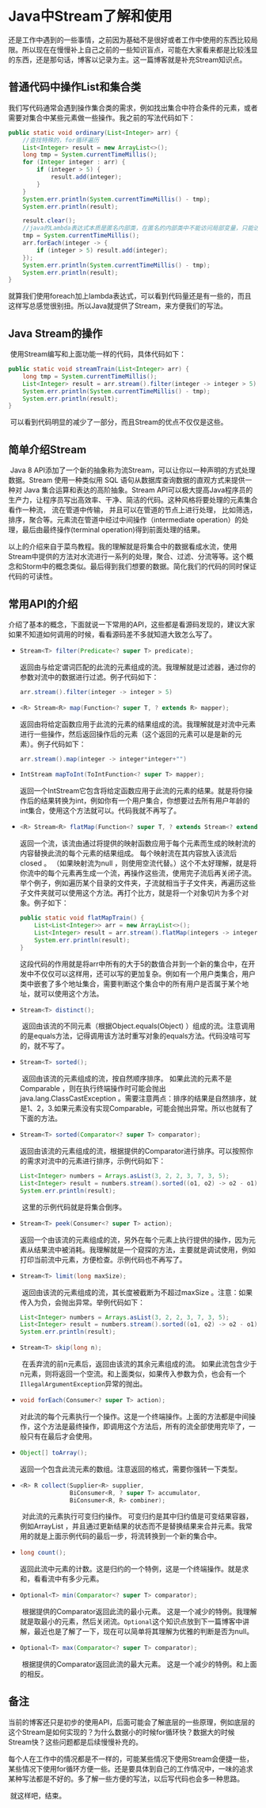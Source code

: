 # 	Java中Stream了解和使用

​	还是工作中遇到的一些事情，之前因为基础不是很好或者工作中使用的东西比较局限。所以现在在慢慢补上自己之前的一些知识盲点，可能在大家看来都是比较浅显的东西，还是那句话，博客以记录为主。这一篇博客就是补充Stream知识点。

## 普通代码中操作List和集合类

​	我们写代码通常会遇到操作集合类的需求，例如找出集合中符合条件的元素，或者需要对集合中某些元素做一些操作。我之前的写法代码如下：

```java
public static void ordinary(List<Integer> arr) {
    //查找特殊的，for循环遍历
    List<Integer> result = new ArrayList<>();
    long tmp = System.currentTimeMillis();
    for (Integer integer : arr) {
        if (integer > 5) {
            result.add(integer);
        }
    }
    System.err.println(System.currentTimeMillis() - tmp);
    System.err.println(result);

    result.clear();
    //java的Lambda表达式本质是匿名内部类，在匿名的内部类中不能访问局部变量，只能访问常量。
    tmp = System.currentTimeMillis();
    arr.forEach(integer -> {
        if (integer > 5) result.add(integer);
    });
    System.err.println(System.currentTimeMillis() - tmp);
    System.err.println(result);
}
```

​	就算我们使用foreach加上lambda表达式，可以看到代码量还是有一些的，而且这样写总感觉很别扭。所以Java就提供了Stream，来方便我们的写法。

## Java Stream的操作

​	使用Stream编写和上面功能一样的代码，具体代码如下：

```java
public static void streamTrain(List<Integer> arr) {
    long tmp = System.currentTimeMillis();
    List<Integer> result = arr.stream().filter(integer -> integer > 5).collect(Collectors.toList());
    System.err.println(System.currentTimeMillis() - tmp);
    System.err.println(result);
}
```

​	可以看到代码明显的减少了一部分，而且Stream的优点不仅仅是这些。

## 简单介绍Stream

​	 Java 8 API添加了一个新的抽象称为流Stream，可以让你以一种声明的方式处理数据。Stream 使用一种类似用 SQL 语句从数据库查询数据的直观方式来提供一种对 Java 集合运算和表达的高阶抽象。Stream API可以极大提高Java程序员的生产力，让程序员写出高效率、干净、简洁的代码。这种风格将要处理的元素集合看作一种流， 流在管道中传输， 并且可以在管道的节点上进行处理， 比如筛选， 排序，聚合等。元素流在管道中经过中间操作（intermediate operation）的处理，最后由最终操作(terminal operation)得到前面处理的结果。

​	以上的介绍来自于菜鸟教程。我的理解就是将集合中的数据看成水流，使用Stream中提供的方法对水流进行一系列的处理，聚合、过滤、分流等等。这个概念和Storm中的概念类似。最后得到我们想要的数据。简化我们的代码的同时保证代码的可读性。

## 常用API的介绍

​	介绍了基本的概念，下面就说一下常用的API，这些都是看源码发现的，建议大家如果不知道如何调用的时候，看看源码差不多就知道大致怎么写了。

* ```java
  Stream<T> filter(Predicate<? super T> predicate);
  ```

  ​	返回由与给定谓词匹配的此流的元素组成的流。我理解就是过滤器，通过你的参数对流中的数据进行过滤。例子代码如下：

  ```java
  arr.stream().filter(integer -> integer > 5)
  ```

* ```java
  <R> Stream<R> map(Function<? super T, ? extends R> mapper);
  ```

  ​	返回由将给定函数应用于此流的元素的结果组成的流。我理解就是对流中元素进行一些操作，然后返回操作后的元素（这个返回的元素可以是是新的元素）。例子代码如下：

  ```java
  arr.stream().map(integer -> integer*integer+"")
  ```

* ```java
  IntStream mapToInt(ToIntFunction<? super T> mapper);
  ```

  ​	返回一个IntStream它包含将给定函数应用于此流的元素的结果。就是将你操作后的结果转换为int，例如你有一个用户集合，你想要过去所有用户年龄的int集合，使用这个方法就可以。代码我就不再写了。

* ```java
  <R> Stream<R> flatMap(Function<? super T, ? extends Stream<? extends R>> mapper);
  ```

  ​	返回一个流，该流由通过将提供的映射函数应用于每个元素而生成的映射流的内容替换此流的每个元素的结果组成。 每个映射流在其内容放入该流后closed 。 （如果映射流为null ，则使用空流代替。）这个不太好理解，就是将你流中的每个元素再生成一个流，再操作这些流，使用完子流后再关闭子流。举个例子，例如遍历某个目录的文件夹，子流就相当于子文件夹，再遍历这些子文件夹就可以使用这个方法。再打个比方，就是将一个对象切片为多个对象。例子如下：

  ```java
  public static void flatMapTrain() {
      List<List<Integer>> arr = new ArrayList<>();
      List<Integer> result = arr.stream().flatMap(integers -> integers.stream()).filter(integer -> integer > 5).collect(Collectors.toList());
      System.err.println(result);
  }
  ```
  
  ​	这段代码的作用就是将arr中所有的大于5的数值合并到一个新的集合中，在开发中不仅仅可以这样用，还可以写的更加复杂。例如有一个用户类集合，用户类中嵌套了多个地址集合，需要判断这个集合中的所有用户是否属于某个地址，就可以使用这个方法。
  
* ```java
  Stream<T> distinct();
  ```

  ​	返回由该流的不同元素（根据Object.equals(Object) ）组成的流。注意调用的是equals方法，记得调用该方法时重写对象的equals方法。代码没啥可写的，就不写了。

* ```java
  Stream<T> sorted();
  ```

  ​	返回由该流的元素组成的流，按自然顺序排序。 如果此流的元素不是Comparable ，则在执行终端操作时可能会抛出java.lang.ClassCastException 。需要注意两点：排序的结果是自然排序，就是1、2，3.如果元素没有实现Comparable，可能会抛出异常。所以也就有了下面的方法。

* ```java
  Stream<T> sorted(Comparator<? super T> comparator);
  ```

  ​	返回由该流的元素组成的流，根据提供的Comparator进行排序。可以按照你的需求对流中的元素进行排序，示例代码如下：

  ```java
  List<Integer> numbers = Arrays.asList(3, 2, 2, 3, 7, 3, 5);
  List<Integer> result = numbers.stream().sorted((o1, o2) -> o2 - o1).collect(Collectors.toList());
  System.err.println(result);
  ```

  ​	这里的示例代码就是将集合倒序。

* ```java
  Stream<T> peek(Consumer<? super T> action);
  ```

  ​	返回一个由该流的元素组成的流，另外在每个元素上执行提供的操作，因为元素从结果流中被消耗。我理解就是一个窥探的方法，主要就是调试使用，例如打印当前流中元素，方便检查。示例代码也不再写了。

* ```java
  Stream<T> limit(long maxSize);
  ```

  ​	返回由该流的元素组成的流，其长度被截断为不超过maxSize 。注意：如果传入为负，会抛出异常。举例代码如下：

  ```java
  List<Integer> numbers = Arrays.asList(3, 2, 2, 3, 7, 3, 5);
  List<Integer> result = numbers.stream().sorted((o1, o2) -> o2 - o1).limit(3).collect(Collectors.toList());
  System.err.println(result);
  ```

* ```java
  Stream<T> skip(long n);
  ```

  ​	在丢弃流的前n元素后，返回由该流的其余元素组成的流。 如果此流包含少于n元素，则将返回一个空流。和上面类似，如果传入参数为负，也会有一个`IllegalArgumentException`异常的抛出。

* ```java
  void forEach(Consumer<? super T> action);
  ```

  ​	对此流的每个元素执行一个操作。这是一个终端操作。上面的方法都是中间操作，这个方法是最终操作，即调用这个方法后，所有的流全部使用完毕了，一般只有在最后才会使用。

* ```java
  Object[] toArray();
  ```

  ​	返回一个包含此流元素的数组。注意返回的格式，需要你强转一下类型。

* ```java
  <R> R collect(Supplier<R> supplier,
                BiConsumer<R, ? super T> accumulator,
                BiConsumer<R, R> combiner);
  ```

  ​	对此流的元素执行可变归约操作。 可变归约是其中归约值是可变结果容器，例如ArrayList ，并且通过更新结果的状态而不是替换结果来合并元素。我常用的就是上面示例代码的最后一步，将流转换到一个新的集合中。

* ```java
  long count();
  ```

  ​	返回此流中元素的计数。这是归约的一个特例，这是一个终端操作。就是求和，看看流中有多少元素。

* ```java
  Optional<T> min(Comparator<? super T> comparator);
  ```
  
  ​	根据提供的Comparator返回此流的最小元素。 这是一个减少的特例。我理解就是取最小的元素，然后关闭流。`Optional`这个知识点放到下一篇博客中讲解，最近也是了解了一下，现在可以简单将其理解为优雅的判断是否为null。
  
* ```java
  Optional<T> max(Comparator<? super T> comparator);
  ```
  
  ​	根据提供的Comparator返回此流的最大元素。 这是一个减少的特例。和上面的相反。
## 备注

​	当前的博客还只是初步的使用API，后面可能会了解底层的一些原理，例如底层的这个Stream是如何实现的？为什么数据小的时候for循环快？数据大的时候Stream快？这些问题都是后续慢慢补充的。

​	每个人在工作中的情况都是不一样的，可能某些情况下使用Stream会便捷一些，某些情况下使用for循环方便一些。还是要具体到自己的工作情况中，一味的追求某种写法都是不好的。多了解一些方便的写法，以后写代码也会多一种思路。

​	就这样吧，结束。